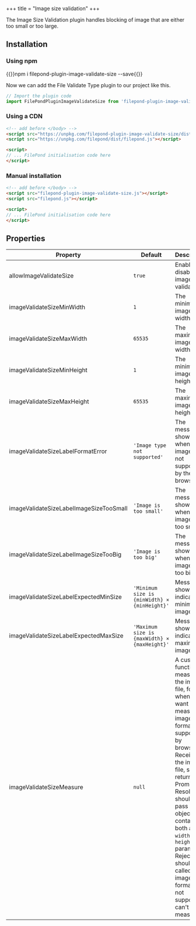 +++
title = "Image size validation"
+++

The Image Size Validation plugin handles blocking of image that are either too small or too large.

## Installation

### Using npm

{{<cmd>}}npm i filepond-plugin-image-validate-size --save{{</cmd>}}

Now we can add the File Validate Type plugin to our project like this.

```js
// Import the plugin code
import FilePondPluginImageValidateSize from 'filepond-plugin-image-validate-size';
```


### Using a CDN

```html
<!-- add before </body> -->
<script src="https://unpkg.com/filepond-plugin-image-validate-size/dist/filepond-plugin-image-validate-size.js"></script>
<script src="https://unpkg.com/filepond/dist/filepond.js"></script>

<script>
// ... FilePond initialisation code here
</script>
```

### Manual installation

```html
<!-- add before </body> -->
<script src="filepond-plugin-image-validate-size.js"></script>
<script src="filepond.js"></script>

<script>
// ... FilePond initialisation code here
</script>
```

## Properties

Property | Default | Description
---------|---------|---------
allowImageValidateSize | `true` | Enable or disable image size validation.
imageValidateSizeMinWidth | `1` | The minimum image width.
imageValidateSizeMaxWidth | `65535` | The maximum image width.
imageValidateSizeMinHeight | `1` | The minimum image height.
imageValidateSizeMaxHeight | `65535` | The maximum image height.
imageValidateSizeLabelFormatError | `'Image type not supported'` | The message shown when the image is not supported by the browser.
imageValidateSizeLabelImageSizeTooSmall | `'Image is too small'` | The message shown when the image is too small.
imageValidateSizeLabelImageSizeTooBig | `'Image is too big'` | The message shown when the image is too big.
imageValidateSizeLabelExpectedMinSize | `'Minimum size is {minWidth} × {minHeight}'` | Message shown to indicate the minimum image size.
imageValidateSizeLabelExpectedMaxSize | `'Maximum size is {maxWidth} × {maxHeight}'` | Message shown to indicate the maximum image size.
imageValidateSizeMeasure | `null` | A custom function to measure the image file, for when you want to measure image formats not supported by browsers. Receives the image file, should return a Promise. Resolve should pass a size object containing both a `width` and `height` parameter. Reject should be called if the image format is not supported / can't be measured.